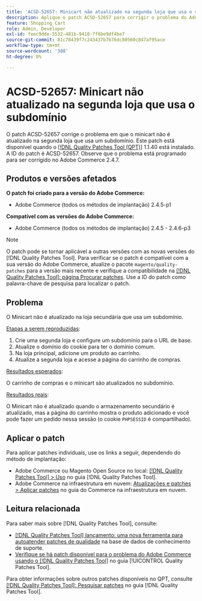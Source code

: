 ```yaml
---
title: 'ACSD-52657: Minicart não atualizado na segunda loja que usa o subdomínio'
description: Aplique o patch ACSD-52657 para corrigir o problema do Adobe Commerce em que o minicart não é atualizado na segunda loja que usa um subdomínio.
feature: Shopping Cart
role: Admin, Developer
exl-id: feec9dde-5532-481b-9410-7f6be9df4be7
source-git-commit: 81c78439f7c243437b7b76dc80560c847af95ace
workflow-type: tm+mt
source-wordcount: '388'
ht-degree: 0%

---
```


# ACSD-52657: Minicart não atualizado na segunda loja que usa o subdomínio

O patch ACSD-52657 corrige o problema em que o minicart não é atualizado na segunda loja que usa um subdomínio. Este patch está disponível quando o [[!DNL Quality Patches Tool (QPT)]](https://experienceleague.adobe.com/en/docs/commerce-knowledge-base/kb/announcements/commerce-announcements/magento-quality-patches-released-new-tool-to-self-serve-quality-patches) 1.1.40 está instalado. A ID do patch é ACSD-52657. Observe que o problema está programado para ser corrigido no Adobe Commerce 2.4.7.

## Produtos e versões afetados

**O patch foi criado para a versão do Adobe Commerce:**

* Adobe Commerce (todos os métodos de implantação) 2.4.5-p1

**Compatível com as versões do Adobe Commerce:**

* Adobe Commerce (todos os métodos de implantação) 2.4.5 - 2.4.6-p3

>[!NOTE]
>
>O patch pode se tornar aplicável a outras versões com as novas versões do [!DNL Quality Patches Tool]. Para verificar se o patch é compatível com a sua versão do Adobe Commerce, atualize o pacote `magento/quality-patches` para a versão mais recente e verifique a compatibilidade na [[!DNL Quality Patches Tool]: página Procurar patches](https://experienceleague.adobe.com/tools/commerce-quality-patches/index.html). Use a ID do patch como palavra-chave de pesquisa para localizar o patch.

## Problema

O Minicart não é atualizado na loja secundária que usa um subdomínio.

<u>Etapas a serem reproduzidas</u>:

1. Crie uma segunda loja e configure um subdomínio para o URL de base.
1. Atualize o domínio do cookie para ter o domínio comum.
1. Na loja principal, adicione um produto ao carrinho.
1. Atualize a segunda loja e acesse a página do carrinho de compras.

<u>Resultados esperados</u>:

O carrinho de compras e o minicart são atualizados no subdomínio.

<u>Resultados reais</u>:

O Minicart não é atualizado quando o armazenamento secundário é atualizado, mas a página do carrinho mostra o produto adicionado e você pode fazer um pedido nessa sessão (o cookie `PHPSESSID` é compartilhado).

## Aplicar o patch

Para aplicar patches individuais, use os links a seguir, dependendo do método de implantação:

* Adobe Commerce ou Magento Open Source no local: [[!DNL Quality Patches Tool] > Uso](/help/tools/quality-patches-tool/usage.md) no guia [!DNL Quality Patches Tool].
* Adobe Commerce na infraestrutura em nuvem: [Atualizações e patches > Aplicar patches](https://experienceleague.adobe.com/docs/commerce-cloud-service/user-guide/develop/upgrade/apply-patches.html) no guia do Commerce na infraestrutura em nuvem.

## Leitura relacionada

Para saber mais sobre [!DNL Quality Patches Tool], consulte:

* [[!DNL Quality Patches Tool] lançamento: uma nova ferramenta para autoatender patches de qualidade](https://experienceleague.adobe.com/en/docs/commerce-knowledge-base/kb/announcements/commerce-announcements/magento-quality-patches-released-new-tool-to-self-serve-quality-patches) na base de dados de conhecimento de suporte.
* [Verifique se há patch disponível para o problema do Adobe Commerce usando o  [!DNL Quality Patches Tool]](/help/tools/quality-patches-tool/patches-available-in-qpt/check-patch-for-magento-issue-with-magento-quality-patches.md) no guia [!UICONTROL Quality Patches Tool].


Para obter informações sobre outros patches disponíveis no QPT, consulte [[!DNL Quality Patches Tool]: Pesquisar patches](https://experienceleague.adobe.com/tools/commerce-quality-patches/index.html) no guia [!DNL Quality Patches Tool].

